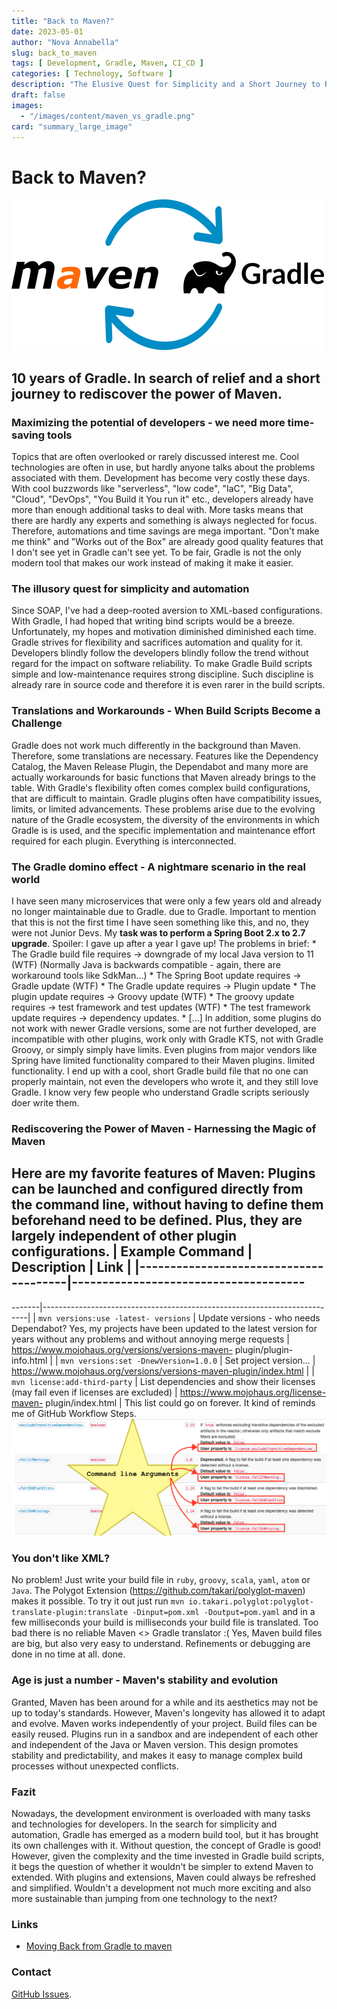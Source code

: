```yaml
---
title: "Back to Maven?"
date: 2023-05-01
author: "Nova Annabella"
slug: back_to_maven
tags: [ Development, Gradle, Maven, CI_CD ]
categories: [ Technology, Software ]
description: "The Elusive Quest for Simplicity and a Short Journey to Rediscover the Power of Maven"
draft: false
images:
  - "/images/content/maven_vs_gradle.png"
card: "summary_large_image"
---
```




# Back to Maven?

[![maven_vs_gradle](/images/content/maven_vs_gradle.png)](https://phauer.com/2018/moving-back-from-gradle-to-maven/)

## 10 years of Gradle. In search of relief and a short journey to rediscover the power of Maven.



### Maximizing the potential of developers - we need more time-saving tools

Topics that are often overlooked or rarely discussed interest me. Cool technologies are often in use, but hardly anyone
talks about the problems associated with them. Development has become very costly these days. With cool buzzwords like
"serverless", "low code", "IaC", "Big Data", "Cloud", "DevOps", "You Build it You run it" etc., developers already have
more than enough additional tasks to deal with. More tasks means that there are hardly any experts and something is
always neglected for focus. Therefore, automations and time savings are mega important. "Don't make me think" and "Works
out of the Box" are already good quality features that I don't see yet in Gradle can't see yet. To be fair, Gradle is
not the only modern tool that makes our work instead of making it make it easier.

### The illusory quest for simplicity and automation

Since SOAP, I've had a deep-rooted aversion to XML-based configurations. With Gradle, I had hoped that writing bind
scripts would be a breeze. Unfortunately, my hopes and motivation diminished diminished each time. Gradle strives for
flexibility and sacrifices automation and quality for it. Developers blindly follow the developers blindly follow the
trend without regard for the impact on software reliability. To make Gradle Build scripts simple and low-maintenance
requires strong discipline. Such discipline is already rare in source code and therefore it is even rarer in the build
scripts.

### Translations and Workarounds - When Build Scripts Become a Challenge

Gradle does not work much differently in the background than Maven. Therefore, some translations are necessary. Features
like the Dependency Catalog, the Maven Release Plugin, the Dependabot and many more are actually workarounds for basic
functions that Maven already brings to the table. With Gradle's flexibility often comes complex build configurations,
that are difficult to maintain. Gradle plugins often have compatibility issues, limits, or limited advancements. These
problems arise due to the evolving nature of the Gradle ecosystem, the diversity of the environments in which Gradle is
is used, and the specific implementation and maintenance effort required for each plugin. Everything is interconnected.

### The Gradle domino effect - A nightmare scenario in the real world

I have seen many microservices that were only a few years old and already no longer maintainable due to Gradle. due to
Gradle. Important to mention that this is not the first time I have seen something like this, and no, they were not
Junior Devs. My **task was to perform a Spring Boot 2.x to 2.7 upgrade**. Spoiler: I gave up after a year I gave up!
The problems in brief: * The Gradle build file requires -> downgrade of my local Java version to 11 (WTF) (Normally
Java is  backwards compatible - again, there are workaround tools like SdkMan...) * The Spring Boot update requires ->
Gradle update (WTF) * The Gradle update requires -> Plugin update * The plugin update requires -> Groovy update (WTF) *
The groovy update requires -> test framework and test updates (WTF) * The test framework update requires -> dependency
updates. * \[...]  In addition, some plugins do not work with newer Gradle versions, some are not further  developed,
are incompatible with other plugins, work only with Gradle KTS, not with Gradle Groovy, or simply  simply have limits.
Even plugins from major vendors like Spring have limited functionality compared to their Maven plugins.  limited
functionality. I end up with a cool, short Gradle build file that no one can properly maintain,  not even the
developers who wrote it, and they still love Gradle. I know very few people who  understand Gradle scripts seriously
doer write them.

### Rediscovering the Power of Maven - Harnessing the Magic of Maven

Here are my favorite features of Maven: Plugins can be launched and configured directly from the command line, without
having to define them beforehand need to be defined. Plus, they are largely independent of other plugin configurations.
| Example Command | Description | Link | |---------------------------------------|--------------------------------------
------------------------------------------------------------------------------------------------------------------------
-------|--------------------------------------------------------------------------| | `mvn versions:use -latest-
versions` | Update versions - who needs Dependabot? Yes, my projects have been updated to the latest version for years
without any problems and without annoying merge requests | https://www.mojohaus.org/versions/versions-maven-
plugin/plugin-info.html | | `mvn versions:set -DnewVersion=1.0.0` | Set project version...
| https://www.mojohaus.org/versions/versions-maven-plugin/index.html | | `mvn license:add-third-party` | List
dependencies and show their licenses (may fail even if licenses are excluded) | https://www.mojohaus.org/license-maven-
plugin/index.html | This list could go on forever. It kind of reminds me of GitHub Workflow Steps.
![maven_plugin_command_line_args](/images/content/maven_plugin_command_line_args.png)

### You don't like XML?

No problem! Just write your build file in `ruby`, `groovy`, `scala`, `yaml`, `atom` or `Java`. The Polygot Extension
(https://github.com/takari/polyglot-maven) makes it possible. To try it out just run `mvn io.takari.polyglot:polyglot-
translate-plugin:translate -Dinput=pom.xml -Doutput=pom.yaml` and in a few milliseconds your build is milliseconds your
build file is translated. Too bad there is no reliable Maven <> Gradle translator :( Yes, Maven build files are big, but
also very easy to understand. Refinements or debugging are done in no time at all. done.

### Age is just a number - Maven's stability and evolution

Granted, Maven has been around for a while and its aesthetics may not be up to today's standards. However, Maven's
longevity has allowed it to adapt and evolve. Maven works independently of your project. Build files can be easily
reused. Plugins run in a sandbox and are independent of each other and independent of the Java or Maven version. This
design promotes stability and predictability, and makes it easy to manage complex build processes without unexpected
conflicts.

### Fazit

Nowadays, the development environment is overloaded with many tasks and technologies for developers. In the search for
simplicity and automation, Gradle has emerged as a modern build tool, but it has brought its own challenges with it.
Without question, the concept of Gradle is good! However, given the complexity and the time invested in Gradle build
scripts, it begs the question of whether it wouldn't be simpler to extend Maven to extended. With plugins and
extensions, Maven could always be refreshed and simplified. Wouldn't a development not much more exciting and also more
sustainable than jumping from one technology to the next?

### Links

* [Moving Back from Gradle to maven](https://phauer.com/2018/moving-back-from-gradle-to-maven/)

### Contact

[GitHub Issues](https://github.com/NovaAnnabella/the_unspoken/issues/new/choose).

